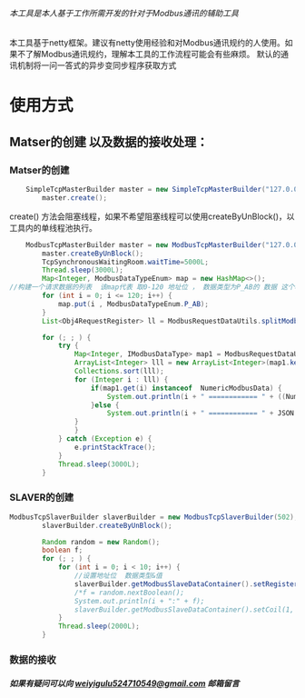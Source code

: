 ###### 本工具是本人基于工作所需开发的针对于Modbus通讯的辅助工具


本工具基于netty框架。建议有netty使用经验和对Modbus通讯规约的人使用。如果不了解Modbus通讯规约，理解本工具的工作流程可能会有些麻烦。
默认的通讯机制将一问一答式的异步变同步程序获取方式

# 使用方式 

## Matser的创建 以及数据的接收处理：

### Matser的创建 

```java
	SimpleTcpMasterBuilder master = new SimpleTcpMasterBuilder("127.0.0.1", 5002);
		master.create();
```

create() 方法会阻塞线程，如果不希望阻塞线程可以使用createByUnBlock()，以工具内的单线程池执行。

```java
	ModbusTcpMasterBuilder master = new ModbusTcpMasterBuilder("127.0.0.1", 5001);
		master.createByUnBlock();
		TcpSynchronousWaitingRoom.waitTime=5000L;
		Thread.sleep(3000L);
		Map<Integer, ModbusDataTypeEnum> map = new HashMap<>();
//构建一个请求数据的列表  该map代表 取0-120 地址位 ， 数据类型为P_AB的 数据 这个根据实际需要进行修改 占用两个寄存器的数据 地址位该数据起始寄存器地址
		for (int i = 0; i <= 120; i++) {
			map.put(i , ModbusDataTypeEnum.P_AB);
		}
		List<Obj4RequestRegister> ll = ModbusRequestDataUtils.splitModbusRequest(map, 1, FunctionCode.READ_HOLDING_REGISTERS);

		for (; ; ) {
			try {
				Map<Integer, IModbusDataType> map1 = ModbusRequestDataUtils.getRegisterData(master, ll);
				ArrayList<Integer> lll = new ArrayList<Integer>(map1.keySet());
				Collections.sort(lll);
				for (Integer i : lll) {
					if(map1.get(i) instanceof  NumericModbusData) {
						System.out.println(i + " ============ " + ((NumericModbusData) map1.get(i)).getValue());
					}else {
						System.out.println(i + " ============ " + JSON.toJSONString(((BooleanModbusDataInRegister) map1.get(i)).getValues()));
				}
				}
			} catch (Exception e) {
				e.printStackTrace();
			}
			Thread.sleep(3000L);
		}
```



### SLAVER的创建 

```java
ModbusTcpSlaverBuilder slaverBuilder = new ModbusTcpSlaverBuilder(502);
		slaverBuilder.createByUnBlock();

		Random random = new Random();
		boolean f;
		for (; ; ) {
			for (int i = 0; i < 10; i++) {
                //设置地址位  数据类型&值
				slaverBuilder.getModbusSlaveDataContainer().setRegister(1, i, new BADC(BigDecimal.valueOf(random.nextFloat())));
				/*f = random.nextBoolean();
				System.out.println(i + ":" + f);
				slaverBuilder.getModbusSlaveDataContainer().setCoil(1, i, f);*/
			}
			Thread.sleep(2000L);
		}
```



### 数据的接收


##### 如果有疑问可以向 weiyigulu524710549@gmail.com  邮箱留言

